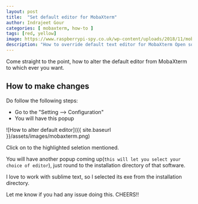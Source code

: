 ```yaml
---
layout: post
title:  "Set default editor for MobaXterm"
author: Indrajeet Gour
categories: [ mobaxterm, how-to ]
tags: [red, yellow]
image: https://www.raspberrypi-spy.co.uk/wp-content/uploads/2018/11/mobaxterm_pi_featured.jpg
description: "How to override default text editor for MobaXterm Open source"
---
```



Come straight to the point, how to alter the default editor from MobaXterm to which ever you want.

## How to make changes
Do follow the following steps:
- Go to the "Setting --> Configuration"
- You will have this popup 

![How to alter default editor]({{ site.baseurl }}/assets/images/mobaxterm.png)

Click on to the highlighted seletion mentioned.

You will have another popup coming up(`this will let you select your choice of editor`), just round to the installation directory of that software.

I love to work with sublime text, so I selected its exe from the installation directory.

Let me know if you had any issue doing this. CHEERS!! 
